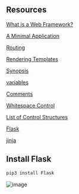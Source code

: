 ## Resources

[What is a Web Framework?](https://intelegain-technologies.medium.com/what-are-web-frameworks-and-why-you-need-them-c4e8806bd0fb)

[A Minimal Application](https://flask.palletsprojects.com/en/1.0.x/quickstart/#a-minimal-application)

[Routing](https://flask.palletsprojects.com/en/1.0.x/quickstart/#routing)

[Rendering Templates](https://flask.palletsprojects.com/en/1.0.x/quickstart/#rendering-templates)

[Synopsis](https://jinja.palletsprojects.com/en/2.9.x/templates/#synopsis)

[variables](https://jinja.palletsprojects.com/en/2.9.x/templates/#variables)

[Comments](https://jinja.palletsprojects.com/en/2.9.x/templates/#comments)

[Whitespace Control](https://jinja.palletsprojects.com/en/2.9.x/templates/#whitespace-control)

[List of Control Structures](https://jinja.palletsprojects.com/en/2.9.x/templates/#list-of-control-structures)

[Flask](https://palletsprojects.com/p/flask/)

[jinja](https://jinja.palletsprojects.com/en/2.9.x/templates/)

## Install Flask

```bash
pip3 install Flask
```

![image](https://s3.amazonaws.com/intranet-projects-files/concepts/74/hbnb_step3.pnghttps://s3.amazonaws.com/intranet-projects-files/concepts/74/hbnb_step3.png)
